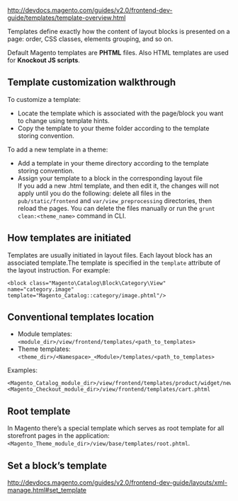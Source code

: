 http://devdocs.magento.com/guides/v2.0/frontend-dev-guide/templates/template-overview.html

Templates define exactly how the content of layout blocks is presented on a page: order, CSS classes, elements grouping, and so on.

Default Magento templates are **PHTML** files. Also HTML templates are used for **Knockout JS scripts**.


## Template customization walkthrough

To customize a template:  
- Locate the template which is associated with the page/block you want to change using template hints.
- Copy the template to your theme folder according to the template storing convention.

To add a new template in a theme:
- Add a template in your theme directory according to the template storing convention.  
- Assign your template to a block in the corresponding layout file   
If you add a new .html template, and then edit it, the changes will not apply until you do the following: delete all files in the `pub/static/frontend` and `var/view_preprocessing` directories, then reload the pages. You can delete the files manually or run the `grunt clean:<theme_name>` command in CLI.


## How templates are initiated
Templates are usually initiated in layout files. Each layout block has an associated template.The template is specified in the `template` attribute of the layout instruction. For example:
```
<block class="Magento\Catalog\Block\Category\View" name="category.image" template="Magento_Catalog::category/image.phtml"/>
```

## Conventional templates location
- Module templates:   
`<module_dir>/view/frontend/templates/<path_to_templates>`
- Theme templates:   
`<theme_dir>/<Namespace>_<Module>/templates/<path_to_templates>`

Examples:
```
<Magento_Catalog_module_dir>/view/frontend/templates/product/widget/new/content/new_grid.phtml
<Magento_Checkout_module_dir>/view/frontend/templates/cart.phtml
```

## Root template
In Magento there’s a special template which serves as root template for all storefront pages in the application: `<Magento_Theme_module_dir>/view/base/templates/root.phtml`.


## Set a block’s template
http://devdocs.magento.com/guides/v2.0/frontend-dev-guide/layouts/xml-manage.html#set_template
